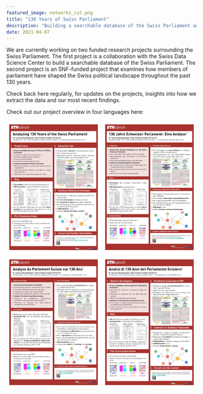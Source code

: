 ```yaml
---
featured_image: networks_cut.png
title: "130 Years of Swiss Parliament"
description: "Building a searchable database of the Swiss Parliament and analyzing how members of parliament have shaped the Swiss political landscape over the past 130 years."
date: 2021-04-07
---
```


We are currently working on two funded research projects surrounding the Swiss Parliament. 
The first project is a collaboration with the Swiss Data Science Center to build a searchable database of the Swiss Parliament. 
The second project is an SNF-funded project that examines how members of parliament have shaped the Swiss political landscape throughout the past 130 years. 

Check back here regularly, for updates on the projects, insights into how we extract the data and our most recent findings.

Check out our project overview in four languages here: 

[<img src="ETHProjectBrief_EN.pdf" alt="drawing" width="250"/>](https://www.sg.ethz.ch/team/)
[<img src="ETHProjectBrief_DE.pdf" alt="drawing" width="250"/>](https://www.sg.ethz.ch/team/)
[<img src="ETHProjectBrief_FR.pdf" alt="drawing" width="250"/>](https://www.sg.ethz.ch/team/)
[<img src="ETHProjectBrief_IT.pdf" alt="drawing" width="250"/>](https://www.sg.ethz.ch/team/)

